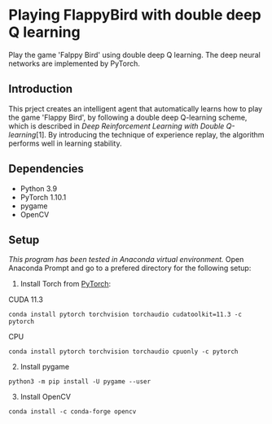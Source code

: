 # Playing FlappyBird with double deep Q learning

Play the game 'Falppy Bird' using double deep Q learning. The deep neural networks are implemented by PyTorch.

## Introduction
This prject creates an intelligent agent that automatically learns how to play the game 'Flappy Bird', by following a double deep Q-learning scheme, which is described in _Deep Reinforcement Learning with Double Q-learning_[1]. By introducing the technique of experience replay, the algorithm performs well in learning stability. 

## Dependencies
- Python 3.9
- PyTorch 1.10.1
- pygame
- OpenCV

## Setup
_This program has been tested in Anaconda virtual environment._ Open Anaconda Prompt and go to a prefered directory for the following setup:
 
1. Install Torch from [PyTorch](https://pytorch.org/):

CUDA 11.3
```
conda install pytorch torchvision torchaudio cudatoolkit=11.3 -c pytorch
```
CPU
```
conda install pytorch torchvision torchaudio cpuonly -c pytorch
```

2. Install pygame
```
python3 -m pip install -U pygame --user
```

3. Install OpenCV
```
conda install -c conda-forge opencv
```
